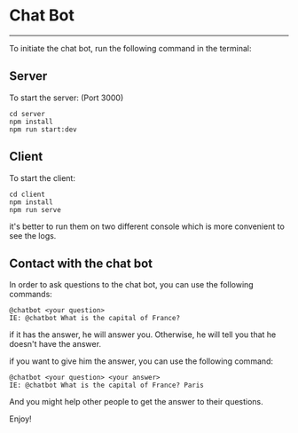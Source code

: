 # Chat Bot
____________________

To initiate the chat bot, run the following command in the terminal:

## Server

To start the server: (Port 3000)
```
cd server
npm install
npm run start:dev

```

## Client

To start the client:
```
cd client
npm install
npm run serve
```

it's better to run them on two different console which is more convenient to see the logs.

## Contact with the chat bot
In order to ask questions to the chat bot, you can use the following commands:
```
@chatbot <your question>
IE: @chatbot What is the capital of France?
```
if it has the answer, he will answer you. Otherwise, he will tell you that he doesn't have the answer.

if you want to give him the answer, you can use the following command:
```
@chatbot <your question> <your answer>
IE: @chatbot What is the capital of France? Paris
```

And you might help other people to get the answer to their questions.


Enjoy!


